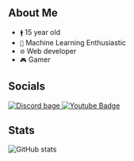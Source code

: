 ## About Me

- `🚹` 15 year old
- `🤖` Machine Learning Enthusiastic
- `🌐` Web developer
- `🎮` Gamer

## Socials
<div id="badges">
  <a href="https://discord.com/users/642308656217456641">
    <img src="https://img.shields.io/badge/Discord-black?style=for-the-badge&logo=Discord&logoColor=white" alt="Discord bage"/>
  </a>
  <a href="https://www.youtube.com/channel/UCnJA8DHdxgLdVCFld4Kkb8Q">
    <img src="https://img.shields.io/badge/YouTube-red?style=for-the-badge&logo=youtube&logoColor=white" alt="Youtube Badge"/>
  </a>
</div>

## Stats
![GitHub stats](https://github-readme-stats.vercel.app/api?username=syntaxerrorsolos&show=review&show_icons=true&theme=transparent)
